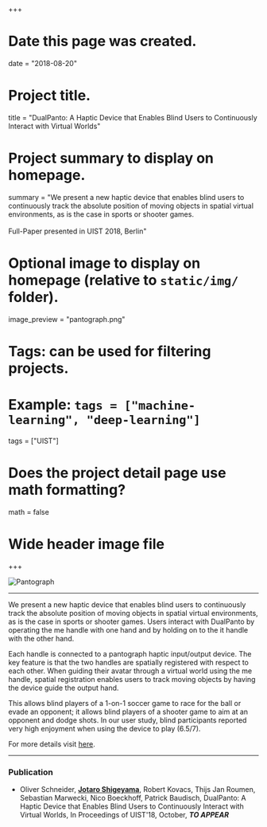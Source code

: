 +++
# Date this page was created.
date = "2018-08-20"

# Project title.
title = "DualPanto: A Haptic Device that Enables Blind Users to Continuously Interact with Virtual Worlds"

# Project summary to display on homepage.
summary = "We present a new haptic device that enables blind users to continuously track the absolute position of moving objects in spatial virtual environments, as is the case in sports or shooter games. <br><br> Full-Paper presented in UIST 2018, Berlin"

# Optional image to display on homepage (relative to `static/img/` folder).
image_preview = "pantograph.png"

# Tags: can be used for filtering projects.
# Example: `tags = ["machine-learning", "deep-learning"]`
tags = ["UIST"]

# Does the project detail page use math formatting?
math = false

# Wide header image file


+++

![Pantograph](/img/dualpanto.png) 

---

We present a new haptic device that enables blind users to continuously track the absolute position of moving objects in spatial virtual environments, as is the case in sports or shooter games. Users interact with DualPanto by operating the me handle with one hand and by holding on to the it handle with the other hand. 

Each handle is connected to a pantograph haptic input/output device. The key feature is that the two handles are spatially registered with respect to each other. When guiding their avatar through a virtual world using the me handle, spatial registration enables users to track moving objects by having the device guide the output hand. 

This allows blind players of a 1-on-1 soccer game to race for the ball or evade an opponent; it allows blind players of a shooter game to aim at an opponent and dodge shots. In our user study, blind participants reported very high enjoyment when using the device to play (6.5/7). 

For more details visit [here](https://hpi.de/baudisch/projects/dualpanto.html).

---

### Publication

- Oliver Schneider, <u>__Jotaro Shigeyama__</u>, Robert Kovacs, Thijs Jan Roumen, Sebastian Marwecki, Nico Boeckhoff, Patrick Baudisch, DualPanto: A Haptic Device that Enables Blind Users to Continuously Interact with Virtual Worlds, 
In Proceedings of UIST'18, October, ___TO APPEAR___